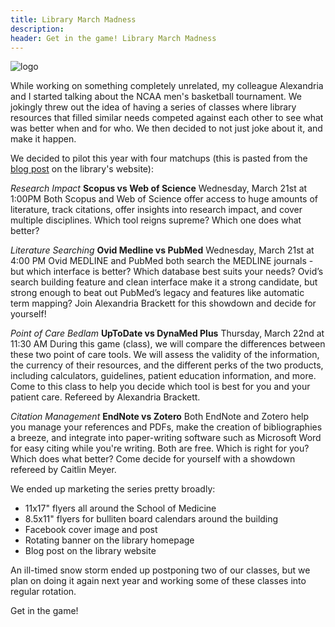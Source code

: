 ```yaml
---
title: Library March Madness
description: 
header: Get in the game! Library March Madness
---
```


![logo](https://caitlinmeyer.github.io/library-blog/img/madness.png)

While working on something completely unrelated, my colleague Alexandria and I started talking about the NCAA men's basketball tournament. We jokingly threw out the idea of having a series of classes where library resources that filled similar needs competed against each other to see what was better when and for who. We then decided to not just joke about it, and make it happen.

We decided to pilot this year with four matchups (this is pasted from the [blog post](https://library.medicine.yale.edu/blog/medical-library/its-march-madness-cushingwhitney-medical-library) on the library's website):

*Research Impact*
**Scopus vs Web of Science**
Wednesday, March 21st at 1:00PM
Both Scopus and Web of Science offer access to huge amounts of literature, track citations, offer insights into research impact, and cover multiple disciplines. Which tool reigns supreme? Which one does what better?

*Literature Searching*
**Ovid Medline vs PubMed**
Wednesday, March 21st at 4:00 PM
Ovid MEDLINE and PubMed both search the MEDLINE journals - but which interface is better? Which database best suits your needs? Ovid’s search building feature and clean interface make it a strong candidate, but strong enough to beat out PubMed’s legacy and features like automatic term mapping? Join Alexandria Brackett for this showdown and decide for yourself!

*Point of Care Bedlam*
**UpToDate vs DynaMed Plus** 
Thursday, March 22nd at 11:30 AM
During this game (class), we will compare the differences between these two point of care tools. We will assess the validity of the information, the currency of their resources, and the different perks of the two products, including calculators, guidelines, patient education information, and more. Come to this class to help you decide which tool is best for you and your patient care. Refereed by Alexandria Brackett. 

*Citation Management*
**EndNote vs Zotero**
Both EndNote and Zotero help you manage your references and PDFs, make the creation of bibliographies a breeze, and integrate into paper-writing software such as Microsoft Word for easy citing while you're writing. Both are free. Which is right for you? Which does what better? Come decide for yourself with a showdown refereed by Caitlin Meyer. 

We ended up marketing the series pretty broadly:
- 11x17" flyers all around the School of Medicine
- 8.5x11" flyers for bulliten board calendars around the building
- Facebook cover image and post
- Rotating banner on the library homepage
- Blog post on the library website

An ill-timed snow storm ended up postponing two of our classes, but we plan on doing it again next year and working some of these classes into regular rotation.

Get in the game!
